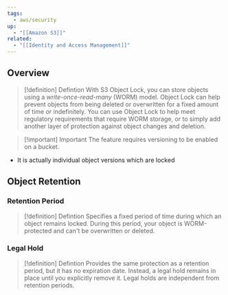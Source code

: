 ```yaml
---
tags:
  - aws/security
up:
  - "[[Amazon S3]]"
related:
  - "[[Identity and Access Management]]"
---
```

## Overview

>[!definition] Defintion
With S3 Object Lock, you can store objects using a _write-once-read-many_ (WORM) model. Object Lock can help prevent objects from being deleted or overwritten for a fixed amount of time or indefinitely. You can use Object Lock to help meet regulatory requirements that require WORM storage, or to simply add another layer of protection against object changes and deletion.

>[!important] Important
>The feature requires versioning to be enabled on a bucket.

- It is actually individual object versions which are locked

## Object Retention

### Retention Period

>[!definition] Defintion
>Specifies a fixed period of time during which an object remains locked. During this period, your object is WORM-protected and can't be overwritten or deleted.


### Legal Hold

>[!definition] Defintion
>Provides the same protection as a retention period, but it has no expiration date. Instead, a legal hold remains in place until you explicitly remove it. Legal holds are independent from retention periods.